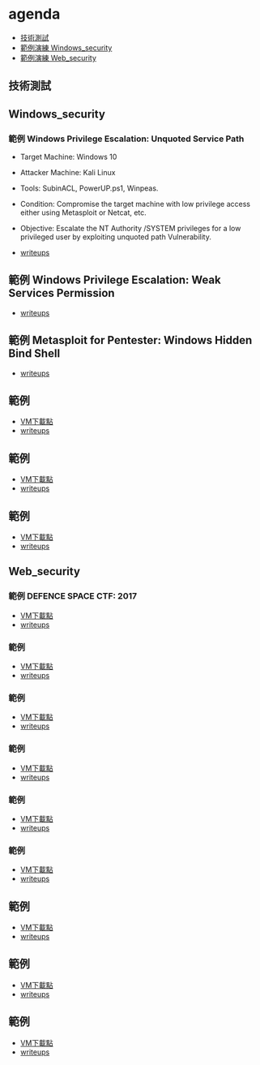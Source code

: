 # agenda

- [技術測試](#技術測試)
- [範例演練 Windows_security](#Windows_security)
- [範例演練 Web_security](#Web_security)


## 技術測試



## Windows_security

### 範例  Windows Privilege Escalation: Unquoted Service Path

- Target Machine: Windows 10
- Attacker Machine: Kali Linux
- Tools: SubinACL, PowerUP.ps1, Winpeas.
- Condition: Compromise the target machine with low privilege access either using Metasploit or Netcat, etc.
- Objective: Escalate the NT Authority /SYSTEM privileges for a low privileged user by exploiting unquoted path Vulnerability.

- [writeups](https://www.hackingarticles.in/windows-privilege-escalation-unquoted-service-path/)

## 範例 Windows Privilege Escalation: Weak Services Permission

- [writeups](https://www.hackingarticles.in/windows-privilege-escalation-weak-services-permission/)

## 範例 Metasploit for Pentester: Windows Hidden Bind Shell

- [writeups](https://www.hackingarticles.in/metasploit-for-pentester-windows-hidden-bind-shell/)

## 範例

- [VM下載點]()
- [writeups]()

## 範例

- [VM下載點]()
- [writeups]()

## 範例

- [VM下載點]()
- [writeups]()

## Web_security

### 範例 DEFENCE SPACE CTF: 2017

- [VM下載點](https://www.vulnhub.com/entry/defence-space-ctf-2017,179/)
- [writeups](https://www.hackingarticles.in/hack-the-defense-space-vm-ctf-challengehack-defense-vm-ctf-challenge/)

### 範例

- [VM下載點]()
- [writeups]()

### 範例

- [VM下載點]()
- [writeups]()

### 範例

- [VM下載點]()
- [writeups]()

### 範例

- [VM下載點]()
- [writeups]()
### 範例

- [VM下載點]()
- [writeups]()

## 範例

- [VM下載點]()
- [writeups]()
## 範例

- [VM下載點]()
- [writeups]()

## 範例

- [VM下載點]()
- [writeups]()

